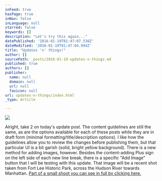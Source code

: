 ```yaml
---
inFeed: true
hasPage: true
inNav: false
inLanguage: null
starred: false
keywords: []
description: "Let's try this again..."
datePublished: '2016-01-19T01:47:07.538Z'
dateModified: '2016-01-19T01:47:04.994Z'
title: "Updates 'n' things!"
author: []
sourcePath: _posts/2016-01-19-updates-n-things.md
published: true
authors: []
publisher:
  name: null
  domain: null
  url: null
  favicon: null
url: updates-n-things/index.html
_type: Article

---
```

![](https://the-grid-user-content.s3-us-west-2.amazonaws.com/b38c9f01-6af1-438e-8e72-938ffbd46db8.JPG)

Alright, take 2 on today's update post. The content guidelines are still the same, as are the options available for each of these posts while they are in draft form (minimal formatting/title/description options). I like how the guidelines allow you to review the changes before publishing them, but that particular UI is a bit garish (solid, bright yellow background). There is a new method for adding images, however. Besides the content-adding Plus sign on the left side of each new line break, there is a specific "Add Image" button that I will be testing with this update. That image will be a recent shot taken from Fort Lee Historic Park, across the Hudson River towards Manhattan. [Part of a small shoot you can see in full by clicking here.][0]

[0]: on.fb.me/1Zxv5qR